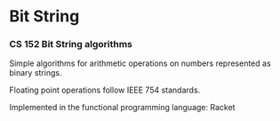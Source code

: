 # Bit String
### CS 152 Bit String algorithms

Simple algorithms for arithmetic operations on numbers represented as binary strings.

Floating point operations follow IEEE 754 standards.

Implemented in the functional programming language: Racket
